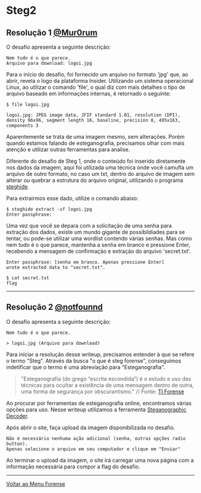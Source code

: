 # Steg2

## Resolução 1 [@Mur0rum](https://github.com/Mur0rum)

O desafio apresenta a seguinte descrição:
```
Nem tudo é o que parece.
Arquivo para download: logoi.jpg
```

Para o início do desafio, foi fornecido um arquivo no formato 'jpg' que, ao abrir, revela o logo da plataforma Insider.
Utilizando um sistema operacional Linux, ao utilizar o comando 'file', o qual diz com mais detalhes o tipo de arquivo baseado em informações internas, é retornado o seguinte:

```
$ file logoi.jpg

logoi.jpg: JPEG image data, JFIF standard 1.01, resolution (DPI), density 96x96, segment length 16, baseline, precision 8, 495x163, components 3

```

Aparentemente se trata de uma imagem mesmo, sem alterações. Porém quando estamos falando de esteganografia, precisamos olhar com mais atenção e utilizar outras ferramentas para analise.

Diferente do desafio de Steg 1, onde o conteúdo foi inserido diretamente nos dados da imagem, aqui foi utilizada uma técnica onde você camufla um arquivo de outro formato, no caso um txt, dentro do arquivo de imagem sem alterar ou quebrar a estrutura do arquivo original, utilizando o programa [steghide](https://pkg.kali.org/pkg/steghide).

Para extrairmos esse dado, utilize o comando abaixo:

```
$ steghide extract -sf logoi.jpg
Enter passphrase:
```

Uma vez que você se depara com a solicitação de uma senha para extração dos dados, existe um mundo gigante de possibildiades para se tentar, ou pode-se utilizar uma wordlist contendo várias senhas. Mas como nem tudo é o que parece, mantenha a senha em branco e pressione Enter, recebendo a mensagem de confirmação e extração do arquivo 'secret.txt'.

```
Enter passphrase: [senha em branco. Apenas pressione Enter]
wrote extracted data to "secret.txt".

$ cat secret.txt
flag
```
---

## Resolução 2 [@notfounnd](https://github.com/notfounnd) 

O desafio apresenta a seguinte descrição:

```
Nem tudo é o que parece.

> logoi.jpg (Arquivo para download)
```

Para iniciar a resolução desse writeup, precisamos entender à que se refere o termo "Steg". Através da busca "o que é steg forense", conseguimos indetificar que o termo é uma abreviação para "Esteganografia".

> "Esteganografia (do grego “escrita escondida”) é o estudo e uso das técnicas para ocultar a existência de uma mensagem dentro de outra, uma forma de segurança por obscurantismo." // Fonte: [TI Forense](https://www.tiforense.com.br/esteganografia/)

Ao procurar por ferramentas de esteganografia online, encontramos várias opções para uso. Nesse writeup utilizamos a ferramenta [Steganographic Decoder](https://futureboy.us/stegano/decinput.html).

Após abrir o site, faça upload da imagem disponibilizada no desafio.

```
Não é necessário nenhuma ação adicional (senha, outras opções radio button).
Apenas selecione o arquivo em seu computador e clique em "Enviar"
```

Ao terminar o upload da imagem, o site irá carregar uma nova página com a informação necessária para compor a flag do desafio.

---

[Voltar ao Menu Forense](https://writeup.insidersec.io/forense)
